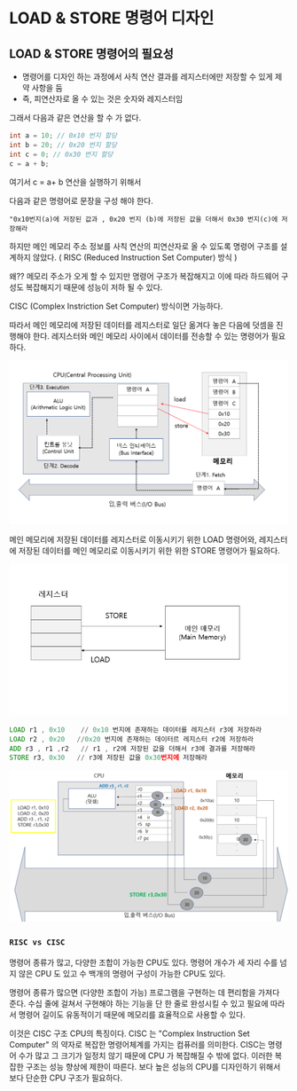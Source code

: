 # LOAD & STORE 명령어 디자인

## LOAD & STORE 명령어의 필요성

- 명령어를 디자인 하는 과정에서 사칙 연산 결과를 레지스터에만 저장할 수 있게 제약 사항을 둠
- 즉, 피연산자로 올 수 있는 것은 숫자와 레지스터임

그래서 다음과 같은 연산을 할 수 가 없다.
```c
int a = 10; // 0x10 번지 할당
int b = 20; // 0x20 번지 할당
int c = 0; // 0x30 번지 할당
c = a + b;
```

여기서 c = a+ b 연산을 실행하기 위해서

다음과 같은 명령어로 문장을 구성 해야 한다.

`"0x10번지(a)에 저장된 값과 , 0x20 번지 (b)에 저장된 값을 더해서 0x30 번지(c)에 저장해라`

하지만 메인 메모리 주소 정보를 사칙 연산의 피연산자로 올 수 있도록 명령어 구조를 설계하지 않았다.
( RISC (Reduced Instruction Set Computer) 방식 )

왜?? 메모리 주소가 오게 할 수 있지만 명령어 구조가 복잡해지고 이에 따라 하드웨어 구성도 복잡해지기 때문에
성능이 저하 될 수 있다. 

CISC (Complex Instriction Set Computer) 방식이면 가능하다.

따라서 메인 메모리에 저장된 데이터를 레지스터로 일단 옮겨다 놓은 다음에
덧셈을 진행해야 한다. 레지스터와 메인 메모리 사이에서 데이터를 전송할 수 있는 명령어가 필요하다.



![img.png](img.png)

메인 메모리에 저장된 데이터를 레지스터로 이동시키기 위한 LOAD 명령어와,
레지스터에 저장된 데이터를 메인 메모리로 이동시키기 위한 위한 STORE 명령어가 필요하다.

![img_1.png](img_1.png)


```asm
LOAD r1 , 0x10    // 0x10 번지에 존재하는 데이터를 레지스터 r3에 저장하라
LOAD r2 , 0x20   //0x20 번지에 존재하는 데이터르 레지스터 r2에 저장하라
ADD r3 , r1 ,r2   // r1 , r2에 저장된 값을 더해서 r3에 결과를 저장해라
STORE r3, 0x30   // r3에 저장된 값을 0x30번지에 저장해라
```

![img_2.png](img_2.png)


### `RISC vs CISC`

명령어 종류가 많고, 다양한 조합이 가능한 CPU도 있다. 명령어 개수가 세 자리 수를 넘지 않은 
CPU 도 있고 수 백개의 명령어 구성이 가능한 CPU도 있다. 

명령어 종류가 많으면 (다양한 조합이 가능) 프로그램을 구현하는 데 편리함을 가져다 준다.
수십 줄에 걸쳐서 구현해야 하는 기능을 단 한 줄로 완성시킬 수 있고 필요에 따라서
명령어 길이도 유동적이기 때문에 메모리를 효율적으로 사용할 수 있다.

이것은 CISC 구조 CPU의 특징이다. 
CISC 는 "Complex Instruction Set Computer" 의 약자로 복잡한 명령어체계를 가지는
컴퓨러를 의미한다.  CISC는 명령어 수가 많고 그 크기가 일정치 않기 때문에 CPU 가 복잡해질 수 밖에 없다.
이러한 복잡한 구조는 성능 향상에 제한이 따른다. 보다 높은 성능의 CPU를 디자인하기 위해서
보다 단순한 CPU 구조가 필요하다.

